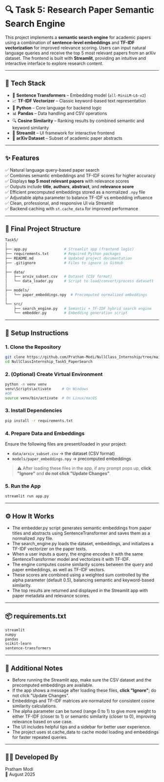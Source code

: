 # 🔍 Task 5: Research Paper Semantic Search Engine

This project implements a **semantic search engine** for academic papers using a combination of **sentence-level embeddings** and **TF-IDF vectorization** for improved relevance scoring. Users can input natural language queries and receive the top 5 most relevant papers from an arXiv dataset. The frontend is built with **Streamlit**, providing an intuitive and interactive interface to explore research content.

---

## 🚀 Tech Stack

- 🧠 **Sentence Transformers** – Embedding model (`all-MiniLM-L6-v2`)  
- 📈 **TF-IDF Vectorizer** – Classic keyword-based text representation  
- 🐍 **Python** – Core language for backend logic  
- 📊 **Pandas** – Data handling and CSV operations  
- 🔍 **Cosine Similarity** – Ranking results by combined semantic and keyword similarity  
- 🎯 **Streamlit** – UI framework for interactive frontend  
- 📝 **arXiv Dataset** – Subset of academic paper abstracts  

---

## ✨ Features

✅ Natural language query-based paper search  
✅ Combines semantic embeddings and TF-IDF scores for higher accuracy  
✅ Displays **top 5 most relevant papers** with relevance scores  
✅ Outputs include **title**, **authors**, **abstract**, and **relevance score**  
✅ Efficient precomputed embeddings stored as a normalized `.npy` file  
✅ Adjustable alpha parameter to balance TF-IDF vs embedding influence  
✅ Clean, professional, and responsive UI via Streamlit  
✅ Backend caching with `st.cache_data` for improved performance  

---

## 🧱 Final Project Structure

```bash
Task5/
│
├── app.py                 # Streamlit app (frontend logic)
├── requirements.txt       # Required Python packages
├── README.md              # Updated project documentation
├── .gitignore             # Files to ignore in GitHub
│
├── data/
│   ├── arxiv_subset.csv   # Dataset (CSV format)
│   └── data_loader.py     # Script to load/convert/process datasett
│
├── models/
│   └── paper_embeddings.npy  # Precomputed normalized embeddings
│
└── src/
    ├── search_engine.py   # Semantic + TF-IDF hybrid search engine
    └── embedder.py        # Embedding generation script
```

---

## 🔧 Setup Instructions

### 1. Clone the Repository

```bash
git clone https://github.com/Pratham-Modi/NullClass_Internship/tree/main/Task5_ResearchChatbot
cd NullClassInternship_Task5_PaperSearch
```

### 2. (Optional) Create Virtual Environment

```bash
python -m venv venv
venv\Scripts\activate     # On Windows
#OR
source venv/bin/activate  # On Linux/macOS
```

### 3. Install Dependencies

```bash
pip install -r requirements.txt
```

### 4. Prepare Data and Embeddings

Ensure the following files are present/loaded in your project:

- `data/arxiv_subset.csv` → the dataset (CSV format)
- `models/paper_embeddings.npy` → precomputed embeddings

> ⚠️ After loading these files in the app, if any prompt pops up, **click "Ignore"** and **do not click "Update Changes"**.

### 5. Run the App

```bash
streamlit run app.py
```

---

## ⚙️ How It Works

- The embedder.py script generates semantic embeddings from paper titles and abstracts using SentenceTransformer and saves them as a normalized .npy file.
- The search_engine.py loads the dataset, embeddings, and initializes a TF-IDF vectorizer on the paper texts.
- When a user inputs a query, the engine encodes it with the same SentenceTransformer model and vectorizes it with TF-IDF.
- The engine computes cosine similarity scores between the query and paper embeddings, as well as TF-IDF vectors.
- These scores are combined using a weighted sum controlled by the alpha parameter (default 0.5), balancing semantic and keyword-based similarity.
- The top results are returned and displayed in the Streamlit app with paper metadata and relevance scores.

---

## 📦 requirements.txt

```bash
streamlit
numpy
pandas
scikit-learn
sentence-transformers
```

---

## 📌 Additional Notes

- Before running the Streamlit app, make sure the CSV dataset and the precomputed embeddings are available.
- If the app shows a message after loading these files, **click "Ignore"**; do not click "Update Changes".
- Embeddings and TF-IDF matrices are normalized for consistent cosine similarity calculations.
- The alpha parameter can be tuned (range 0 to 1) to give more weight to either TF-IDF (closer to 1) or semantic similarity (closer to 0), improving relevance based on use case.
- The UI includes helpful tips and a sidebar for better user experience.
- The project uses st.cache_data to cache model loading and embeddings for faster repeated queries.

---

## 👨‍💻 Developed By

Pratham Modi  
📅 August 2025
